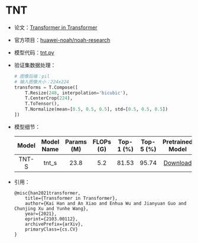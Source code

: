 # TNT
* 论文：[Transformer in Transformer](https://arxiv.org/abs/2103.00112)
* 官方项目：[huawei-noah/noah-research](https://github.com/huawei-noah/noah-research/tree/master/TNT)
* 模型代码：[tnt.py](../../../ppim/models/tnt.py)
* 验证集数据处理：

    ```python
    # 图像后端：pil
    # 输入图像大小：224x224
    transforms = T.Compose([
        T.Resize(248, interpolation='bicubic'),
        T.CenterCrop(224),
        T.ToTensor(),
        T.Normalize(mean=[0.5, 0.5, 0.5], std=[0.5, 0.5, 0.5])
    ])
    ```

* 模型细节：

    |         Model         |       Model Name      | Params (M) | FLOPs (G) | Top-1 (%) | Top-5 (%) |   Pretrained Model    |
    |:---------------------:|:---------------------:|:----------:|:---------:|:---------:|:---------:|:---------------------:|
    |        TNT-S          |        tnt_s          | 23.8       | 5.2       | 81.53     |   95.74   | [Download][tnt_s]     |


[tnt_s]:https://bj.bcebos.com/v1/ai-studio-online/e8777c29886a47e896f23a26d84917ee51efd05d341a403baed9107160857636?responseContentDisposition=attachment%3B%20filename%3Dtnt_s.pdparams

* 引用：

    ```
    @misc{han2021transformer,
        title={Transformer in Transformer}, 
        author={Kai Han and An Xiao and Enhua Wu and Jianyuan Guo and Chunjing Xu and Yunhe Wang},
        year={2021},
        eprint={2103.00112},
        archivePrefix={arXiv},
        primaryClass={cs.CV}
    }
    ```
